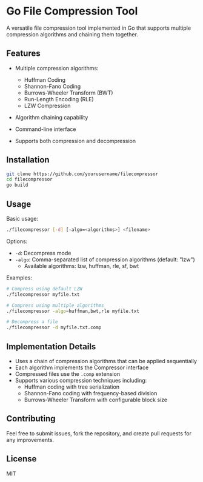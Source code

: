 # Go File Compression Tool

A versatile file compression tool implemented in Go that supports multiple compression algorithms and chaining them together.

## Features

- Multiple compression algorithms:
    - Huffman Coding
    - Shannon-Fano Coding
    - Burrows-Wheeler Transform (BWT)
    - Run-Length Encoding (RLE)
    - LZW Compression

- Algorithm chaining capability
- Command-line interface
- Supports both compression and decompression

## Installation

```bash
git clone https://github.com/yourusername/filecompressor
cd filecompressor
go build
```

## Usage

Basic usage:
```bash
./filecompressor [-d] [-algo=<algorithms>] <filename>
```

Options:
- `-d`: Decompress mode
- `-algo`: Comma-separated list of compression algorithms (default: "lzw")
    - Available algorithms: lzw, huffman, rle, sf, bwt

Examples:
```bash
# Compress using default LZW
./filecompressor myfile.txt

# Compress using multiple algorithms
./filecompressor -algo=huffman,bwt,rle myfile.txt

# Decompress a file
./filecompressor -d myfile.txt.comp
```

## Implementation Details

- Uses a chain of compression algorithms that can be applied sequentially
- Each algorithm implements the Compressor interface
- Compressed files use the `.comp` extension
- Supports various compression techniques including:
    - Huffman coding with tree serialization
    - Shannon-Fano coding with frequency-based division
    - Burrows-Wheeler Transform with configurable block size

## Contributing

Feel free to submit issues, fork the repository, and create pull requests for any improvements.

## License

MIT

